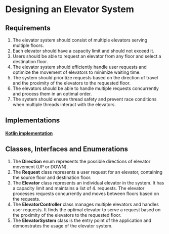 # Designing an Elevator System

## Requirements

1. The elevator system should consist of multiple elevators serving multiple floors.
2. Each elevator should have a capacity limit and should not exceed it.
3. Users should be able to request an elevator from any floor and select a destination floor.
4. The elevator system should efficiently handle user requests and optimize the movement of elevators to minimize
   waiting time.
5. The system should prioritize requests based on the direction of travel and the proximity of the elevators to the
   requested floor.
6. The elevators should be able to handle multiple requests concurrently and process them in an optimal order.
7. The system should ensure thread safety and prevent race conditions when multiple threads interact with the elevators.

## Implementations

#### [Kotlin implementation](../elevatorSystem/)

## Classes, Interfaces and Enumerations

1. The **Direction** enum represents the possible directions of elevator movement (UP or DOWN).
2. The **Request** class represents a user request for an elevator, containing the source floor and destination floor.
3. The **Elevator** class represents an individual elevator in the system. It has a capacity limit and maintains a list
   of 4. requests. The elevator processes requests concurrently and moves between floors based on the requests.
4. The **ElevatorController** class manages multiple elevators and handles user requests. It finds the optimal elevator
   to serve a request based on the proximity of the elevators to the requested floor.
5. The **ElevatorSystem** class is the entry point of the application and demonstrates the usage of the elevator system.